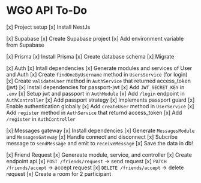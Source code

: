 # WGO API To-Do

[x] Project setup
  [x] Install NestJs

[x] Supabase
   [x] Create Supabase project
   [x] Add environment variable from Supabase

[x] Prisma
   [x] Install Prisma
   [x] Create database schema
   [x] Migrate

[x] Auth
   [x] Intall dependencies
   [x] Generate modules and services of User and Auth
   [x] Create ```findOneByUsername``` method in ```UsersService``` (for login)
   [x] Create ```validateUser``` method in ```AuthService``` that returned access_token (jwt)
   [x] Install dependencies for passport-jwt
   [x] Add ```JWT_SECRET_KEY``` in ```.env```
   [x] Setup jwt and passport in ```AuthModule```
   [x] Add ```/login``` endpoint in ```AuthController```
   [x] Add passport strategy
   [x] Implements passport guard
   [x] Enable authentication globally
   [x] Add ```createUser``` method in ```UserService```
   [x] Add ```register``` method in ```AuthService``` that returnd access_token
   [x] Add ```/register``` in ```AuthController```

[x] Messages gateway
  [x] Install dependencies
  [x] Generate ```MessagesModule``` and ```MessagesGateway```
  [x] Handle connect and disconnect
  [x] Subcribe message to ```sendMessage``` and emit to ```receiveMessage```
  [x] Save the data in db!

[x] Friend Request
  [x] Genereate module, service, and controller
  [x] Create endpoint api 
    [x] ```POST /friends/request``` → send request
    [x] ```PATCH /friends/accept``` → accept request
    [x] ```DELETE /friends/accept``` → delete request
  [x] Create a room for 2 participant

